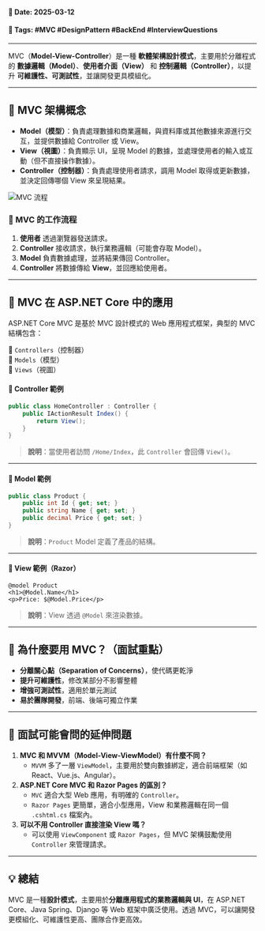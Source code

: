 #### 📅 **Date**: 2025-03-12

#### 🔖 **Tags**: #MVC #DesignPattern #BackEnd #InterviewQuestions

---

MVC（**Model-View-Controller**）是一種 **軟體架構設計模式**，主要用於分離程式的 **數據邏輯（Model）**、**使用者介面（View）** 和 **控制邏輯（Controller）**，以提升 **可維護性、可測試性**，並讓開發更具模組化。

---

## **📍 MVC 架構概念**

- **Model（模型）**：負責處理數據和商業邏輯，與資料庫或其他數據來源進行交互，並提供數據給 Controller 或 View。
- **View（視圖）**：負責顯示 UI，呈現 Model 的數據，並處理使用者的輸入或互動（但不直接操作數據）。
- **Controller（控制器）**：負責處理使用者請求，調用 Model 取得或更新數據，並決定回傳哪個 View 來呈現結果。

![MVC 流程](https://upload.wikimedia.org/wikipedia/commons/thumb/a/a0/MVC-Process.svg/1200px-MVC-Process.svg.png)

### **📌 MVC 的工作流程**

1. **使用者** 透過瀏覽器發送請求。  
2. **Controller** 接收請求，執行業務邏輯（可能會存取 Model）。  
3. **Model** 負責數據處理，並將結果傳回 Controller。  
4. **Controller** 將數據傳給 **View**，並回應給使用者。

---

## **📍 MVC 在 ASP.NET Core 中的應用**

ASP.NET Core MVC 是基於 MVC 設計模式的 Web 應用程式框架，典型的 MVC 結構包含：

📁 `Controllers`（控制器）  
📁 `Models`（模型）  
📁 `Views`（視圖）

#### **📝 Controller 範例**

```csharp
public class HomeController : Controller {
	public IActionResult Index() {
		return View();
	}
}
```

> **說明**：當使用者訪問 `/Home/Index`，此 `Controller` 會回傳 `View()`。

---

#### **📝 Model 範例**

```csharp
public class Product {
	public int Id { get; set; }
	public string Name { get; set; }
	public decimal Price { get; set; }
}
```

> **說明**：`Product` Model 定義了產品的結構。

---

#### **📝 View 範例（Razor）**

```cshtml
@model Product
<h1>@Model.Name</h1>
<p>Price: $@Model.Price</p>
```

> **說明**：View 透過 `@Model` 來渲染數據。

---

## **📍 為什麼要用 MVC？（面試重點）**

- **分離關心點（Separation of Concerns）**，使代碼更乾淨  
- **提升可維護性**，修改某部分不影響整體  
- **增強可測試性**，適用於單元測試  
- **易於團隊開發**，前端、後端可獨立作業

---

## **📍 面試可能會問的延伸問題**

1. **MVC 和 MVVM（Model-View-ViewModel）有什麼不同？**
    - `MVVM` 多了一層 `ViewModel`，主要用於雙向數據綁定，適合前端框架（如 React、Vue.js、Angular）。
2. **ASP.NET Core MVC 和 Razor Pages 的區別？**
    - `MVC` 適合大型 Web 應用，有明確的 `Controller`。
    - `Razor Pages` 更簡單，適合小型應用，View 和業務邏輯在同一個 `.cshtml.cs` 檔案內。
3. **可以不用 Controller 直接渲染 View 嗎？**
    - 可以使用 `ViewComponent` 或 `Razor Pages`，但 MVC 架構鼓勵使用 `Controller` 來管理請求。

---

## **💡 總結**

MVC 是一種**設計模式**，主要用於**分離應用程式的業務邏輯與 UI**，在 ASP.NET Core、Java Spring、Django 等 Web 框架中廣泛使用。透過 MVC，可以讓開發更模組化、可維護性更高、團隊合作更高效。